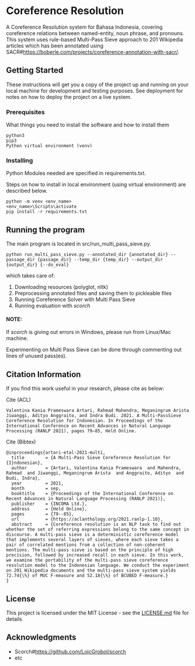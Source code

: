 # Coreference Resolution

A Coreference Resolution system for Bahasa Indonesia, covering coreference relations between named-entity, noun phrase, and pronouns.
This system uses rule-based Multi-Pass Sieve approach to 201 Wikipedia articles which has been annotated using SACR#https://boberle.com/projects/coreference-annotation-with-sacr/.

## Getting Started

These instructions will get you a copy of the project up and running on your local machine for development and testing purposes. See deployment for notes on how to deploy the project on a live system.

### Prerequisites

What things you need to install the software and how to install them

```
python3
pip3
Python virtual environment (venv)
```

### Installing

Python Modules needed are specified in requirements.txt.

Steps on how to install in local environment (using virtual environment) are described below.

```
python -m venv <env_name>
<env_name>\Scripts\activate
pip install -r requirements.txt
```

## Running the program

The main program is located in src/run_multi_pass_sieve.py.
```
python run_multi_pass_sieve.py --annotated_dir {annotated_dir} --passage_dir {passage_dir} --temp_dir {temp_dir} --output_dir {output_dir} {--do_eval}
```

which takes care of:
1. Downloading resources (polyglot, nltk)
2. Preprocessing annotated files and saving them to pickleable files
3. Running Coreference Solver with Multi Pass Sieve
5. Running evaluation with *scorch*

#### NOTE:
If *scorch* is giving out errors in Windows, please run from Linux/Mac machine.

Experimenting on Multi Pass Sieve can be done through commenting out lines of unused pass(es).

## Citation Information

If you find this work useful in your research, please cite as below:

Cite (ACL)

    Valentina Kania Prameswara Artari, Rahmad Mahendra, Meganingrum Arista Jiwanggi, Adityo Anggraito, and Indra Budi. 2021. A Multi-PassSieve Coreference Resolution for Indonesian. In Proceedings of the International Conference on Recent Advances in Natural Language Processing (RANLP 2021), pages 79–85, Held Online. 

Cite (Bibtex)

    @inproceedings{artari-etal-2021-multi,
      title        = {A Multi-Pass Sieve Coreference Resolution for {I}ndonesian},
      author       = {Artari, Valentina Kania Prameswara  and Mahendra, Rahmad  and Jiwanggi, Meganingrum Arista  and Anggraito, Adityo  and Budi, Indra},
      year         = 2021,
      month        = sep,
      booktitle    = {Proceedings of the International Conference on Recent Advances in Natural Language Processing (RANLP 2021)},
      publisher    = {INCOMA Ltd.},
      address      = {Held Online},
      pages        = {79--85},
      url          = {https://aclanthology.org/2021.ranlp-1.10},
      abstract     = {Coreference resolution is an NLP task to find out whether the set of referring expressions belong to the same concept in discourse. A multi-pass sieve is a deterministic coreference model that implements several layers of sieves, where each sieve takes a pair of correlated mentions from a collection of non-coherent mentions. The multi-pass sieve is based on the principle of high precision, followed by increased recall in each sieve. In this work, we examine the portability of the multi-pass sieve coreference resolution model to the Indonesian language. We conduct the experiment on 201 Wikipedia documents and the multi-pass sieve system yields 72.74{\%} of MUC F-measure and 52.18{\%} of BCUBED F-measure.}
    }
    

## License

This project is licensed under the MIT License - see the [LICENSE.md](LICENSE.md) file for details

## Acknowledgments

* Scorch#https://github.com/LoicGrobol/scorch
* etc
